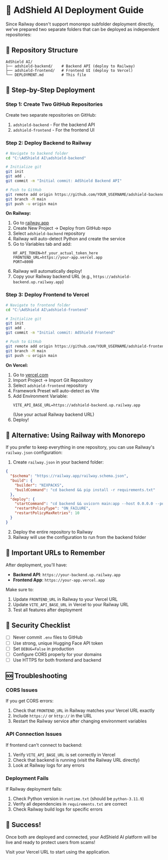 # 🚀 AdShield AI Deployment Guide

Since Railway doesn't support monorepo subfolder deployment directly, we've prepared two separate folders that can be deployed as independent repositories:

## 📁 Repository Structure

```
AdShield AI/
├── adshield-backend/    # Backend API (deploy to Railway)
├── adshield-frontend/   # Frontend UI (deploy to Vercel)
└── DEPLOYMENT.md        # This file
```

## 🔧 Step-by-Step Deployment

### Step 1: Create Two GitHub Repositories

Create two separate repositories on GitHub:
1. `adshield-backend` - For the backend API
2. `adshield-frontend` - For the frontend UI

### Step 2: Deploy Backend to Railway

```bash
# Navigate to backend folder
cd "C:\AdShield AI\adshield-backend"

# Initialize git
git init
git add .
git commit -m "Initial commit: AdShield Backend API"

# Push to GitHub
git remote add origin https://github.com/YOUR_USERNAME/adshield-backend.git
git branch -M main
git push -u origin main
```

**On Railway:**
1. Go to [railway.app](https://railway.app)
2. Create New Project → Deploy from GitHub repo
3. Select `adshield-backend` repository
4. Railway will auto-detect Python and create the service
5. Go to Variables tab and add:
   ```
   HF_API_TOKEN=hf_your_actual_token_here
   FRONTEND_URL=https://your-app.vercel.app
   PORT=8000
   ```
6. Railway will automatically deploy!
7. Copy your Railway backend URL (e.g., `https://adshield-backend.up.railway.app`)

### Step 3: Deploy Frontend to Vercel

```bash
# Navigate to frontend folder
cd "C:\AdShield AI\adshield-frontend"

# Initialize git
git init
git add .
git commit -m "Initial commit: AdShield Frontend"

# Push to GitHub
git remote add origin https://github.com/YOUR_USERNAME/adshield-frontend.git
git branch -M main
git push -u origin main
```

**On Vercel:**
1. Go to [vercel.com](https://vercel.com)
2. Import Project → Import Git Repository
3. Select `adshield-frontend` repository
4. Framework Preset will auto-detect as Vite
5. Add Environment Variable:
   ```
   VITE_API_BASE_URL=https://adshield-backend.up.railway.app
   ```
   (Use your actual Railway backend URL)
6. Deploy!

## 🔄 Alternative: Using Railway with Monorepo

If you prefer to keep everything in one repository, you can use Railway's `railway.json` configuration:

1. Create `railway.json` in your backend folder:
```json
{
  "$schema": "https://railway.app/railway.schema.json",
  "build": {
    "builder": "NIXPACKS",
    "buildCommand": "cd backend && pip install -r requirements.txt"
  },
  "deploy": {
    "startCommand": "cd backend && uvicorn main:app --host 0.0.0.0 --port ${PORT:-8000}",
    "restartPolicyType": "ON_FAILURE",
    "restartPolicyMaxRetries": 10
  }
}
```

2. Deploy the entire repository to Railway
3. Railway will use the configuration to run from the backend folder

## 📝 Important URLs to Remember

After deployment, you'll have:
- **Backend API**: `https://your-backend.up.railway.app`
- **Frontend App**: `https://your-app.vercel.app`

Make sure to:
1. Update `FRONTEND_URL` in Railway to your Vercel URL
2. Update `VITE_API_BASE_URL` in Vercel to your Railway URL
3. Test all features after deployment

## 🔐 Security Checklist

- [ ] Never commit `.env` files to GitHub
- [ ] Use strong, unique Hugging Face API token
- [ ] Set `DEBUG=False` in production
- [ ] Configure CORS properly for your domains
- [ ] Use HTTPS for both frontend and backend

## 🆘 Troubleshooting

### CORS Issues
If you get CORS errors:
1. Check that `FRONTEND_URL` in Railway matches your Vercel URL exactly
2. Include `https://` or `http://` in the URL
3. Restart the Railway service after changing environment variables

### API Connection Issues
If frontend can't connect to backend:
1. Verify `VITE_API_BASE_URL` is set correctly in Vercel
2. Check that backend is running (visit the Railway URL directly)
3. Look at Railway logs for any errors

### Deployment Fails
If Railway deployment fails:
1. Check Python version in `runtime.txt` (should be `python-3.11.9`)
2. Verify all dependencies in `requirements.txt` are correct
3. Check Railway build logs for specific errors

## 🎉 Success!

Once both are deployed and connected, your AdShield AI platform will be live and ready to protect users from scams!

Visit your Vercel URL to start using the application.
